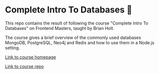 # Complete Intro To Databases 📝

This repo contains the result of following the course "Complete Intro To Databases" on Frontend Masters, taught by Brian Holt.

The course gives a brief overview of the commonly used databases MongoDB, PostgreSQL, Neo4j and Redis and how to use them in a Node.js setting.

[Link to course homepage](https://frontendmasters.com/courses/databases/)

[Link to course repo](https://github.com/btholt/complete-intro-to-databases)